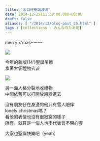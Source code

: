 ```yaml
---
title: '大口仔聖誕波波'
date: 2014-12-25T11:30:00.000+08:00
draft: false
aliases: [ "/2014/12/blog-post_25.html" ]
tags : [collections - みんなのたあ坊]
---
```


merry x'mas～～～  

[![](https://farm8.staticflickr.com/7522/15822820759_148197e762_z.jpg)](https://farm8.staticflickr.com/7522/15822820759_148197e762_z.jpg)

今年的新版(14')聖誕吊飾  
拿著大袋禮物去派  

[![](https://farm8.staticflickr.com/7573/15823073527_7110190fa8_z.jpg)](https://farm8.staticflickr.com/7573/15823073527_7110190fa8_z.jpg)

另一面人格分裂地收禮物  
中間[依舊](http://www.hidie.net/2013/12/blog-post_22.html)可以打開放東西進去  
  
沒有朋友仔在身邊的他只有雪人陪伴  
lonely christmas嗎？  
看他的表情也沒有很寂寞的樣子  
所有，就算是一個人也不代表會不開心喔  
  
大家也聖誕快樂吧（yeah）